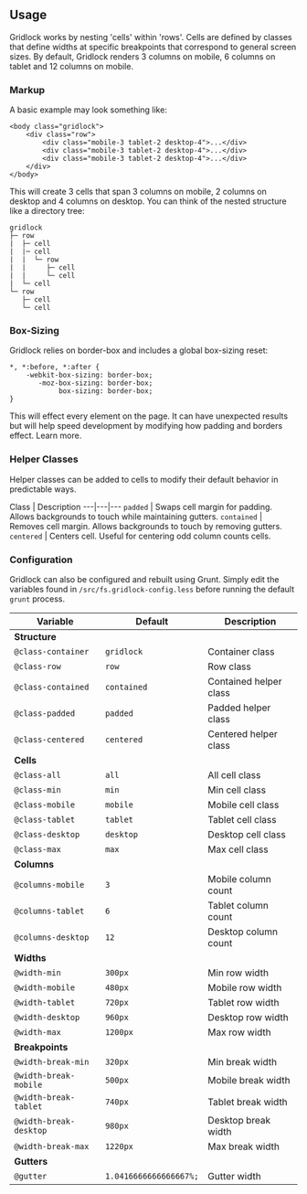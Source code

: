 ## Usage

Gridlock works by nesting 'cells' within 'rows'. Cells are defined by classes that define widths at specific breakpoints that correspond to general screen sizes. By default, Gridlock renders 3 columns on mobile, 6 columns on tablet and 12 columns on mobile.

### Markup

A basic example may look something like:

```
<body class="gridlock">
	<div class="row">
		<div class="mobile-3 tablet-2 desktop-4">...</div>
		<div class="mobile-3 tablet-2 desktop-4">...</div>
		<div class="mobile-3 tablet-2 desktop-4">...</div>
	</div>
</body>
```

This will create 3 cells that span 3 columns on mobile, 2 columns on desktop and 4 columns on desktop. You can think of the nested structure like a directory tree:

```
gridlock
├─ row
|  ├─ cell
|  |─ cell
|  |  └─ row
|  |     ├─ cell
|  |     └─ cell
|  └─ cell
└─ row
   ├─ cell
   └─ cell
```

### Box-Sizing

Gridlock relies on border-box and includes a global box-sizing reset:

```
*, *:before, *:after {
	-webkit-box-sizing: border-box;
	   -moz-box-sizing: border-box;
	        box-sizing: border-box;
}
```

This will effect every element on the page. It can have unexpected results but will help speed development by modifying how padding and borders effect. Learn more.

### Helper Classes

Helper classes can be added to cells to modify their default behavior in predictable ways. 

Class | Description
---|---|---
`padded` | Swaps cell margin for padding. Allows backgrounds to touch while maintaining gutters.
`contained` | Removes cell margin. Allows backgrounds to touch by removing gutters.
`centered` | Centers cell. Useful for centering odd column counts cells.

### Configuration

Gridlock can also be configured and rebuilt using Grunt. Simply edit the variables found in `/src/fs.gridlock-config.less` before running the default `grunt` process.

Variable | Default | Description
---|---|---|
**Structure** |
`@class-container` | `gridlock` | Container class
`@class-row` | `row` | Row class
`@class-contained` | `contained` | Contained helper class
`@class-padded` | `padded` | Padded helper class
`@class-centered` | `centered` | Centered helper class
**Cells** |
`@class-all` | `all` | All cell class
`@class-min` | `min` | Min cell class
`@class-mobile` | `mobile` | Mobile cell class
`@class-tablet` | `tablet` | Tablet cell class
`@class-desktop` | `desktop` | Desktop cell class
`@class-max` | `max` | Max cell class
**Columns** |
`@columns-mobile` | `3` | Mobile column count
`@columns-tablet` | `6` | Tablet column count
`@columns-desktop` | `12` | Desktop column count
**Widths** |
`@width-min` | `300px` | Min row width
`@width-mobile` | `480px` | Mobile row width
`@width-tablet` | `720px` | Tablet row width
`@width-desktop` | `960px` | Desktop row width
`@width-max` | `1200px` | Max row width
**Breakpoints** |
`@width-break-min` | `320px` | Min break width
`@width-break-mobile` | `500px` | Mobile break width
`@width-break-tablet` | `740px` | Tablet break width
`@width-break-desktop` | `980px` | Desktop break width
`@width-break-max` | `1220px` | Max break width
**Gutters** |
`@gutter` | `1.0416666666666667%;` | Gutter width